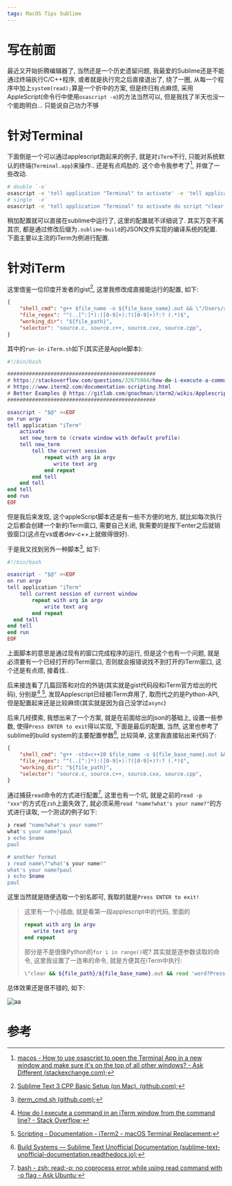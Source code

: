 ```yaml
---
tags: MacOS Tips Sublime
---
```


# 写在前面

最近又开始折腾编辑器了, 当然还是一个历史遗留问题, 我最爱的Sublime还是不能通过终端执行C/C++程序, 或者就是执行完之后直接退出了, 绕了一圈, 从每一个程序中加上`system(read);`算是一个折中的方案, 但是终归有点麻烦, 采用AppleScript(命令行中使用`osascript -e`)的方法当然可以, 但是我找了半天也没一个能跑明白... 只能说自己功力不够

# 针对Terminal

下面倒是一个可以通过applescript跑起来的例子, 就是对`iTerm`不行, 只能对系统默认的终端(`Terminal.app`)来操作.. 还是有点鸡肋的. 这个命令我参考了[^1], 并做了一些改动.

```bash
# double `-e`
osascript -e 'tell application "Terminal" to activate' -e 'tell application "Terminal" to do script "/Users/xxx/Desktop/main && read -n && exit"'
# single `-e`
osascript -e 'tell application "Terminal" to activate do script "clear && /Users/xxx/Desktop/main && read -n && exit"'
```

稍加配置就可以直接在sublime中运行了, 这里的配置就不详细说了. 其实万变不离其宗, 都是通过修改后缀为`.sublime-build`的JSON文件实现的编译系统的配置. 下面主要以主流的iTerm为例进行配置. 



# 针对iTerm

这里借鉴一位印度开发者的gist[^2], 这里我修改成直接能运行的配置, 如下:

```json
{
    "shell_cmd": "g++ $file_name -o ${file_base_name}.out && \"/Users/xxx/Library/Application Support/Sublime Text 3/Packages/User/run-in-iTerm.sh\" ${file_path}/${file_base_name}.out",
    "file_regex": "^(..[^:]*):([0-9]+):?([0-9]+)?:? (.*)$",
    "working_dir": "${file_path}",
    "selector": "source.c, source.c++, source.cxx, source.cpp",
}
```

其中的`run-in-iTerm.sh`如下(其实还是Apple脚本):

```lua
#!/bin/bash

################################################
# https://stackoverflow.com/questions/32675804/how-do-i-execute-a-command-in-an-iterm-window-from-the-command-line
# https://www.iterm2.com/documentation-scripting.html
# Better Examples @ https://gitlab.com/gnachman/iterm2/wikis/Applescript
################################################

osascript - "$@" <<EOF
on run argv
tell application "iTerm"
    activate
    set new_term to (create window with default profile)
    tell new_term
        tell the current session
            repeat with arg in argv
               write text arg
            end repeat
        end tell
    end tell
end tell
end run
EOF

```

但是我后来发现, 这个appleScript脚本还是有一些不方便的地方, 就比如每次执行之后都会创建一个新的iTerm窗口, 需要自己关闭, 我需要的是按下enter之后就销毁窗口(这点在vs或者dev-c++上就做得很好).

于是我又找到另外一种脚本[^3], 如下:

```lua
#!/bin/bash

osascript - "$@" <<EOF
on run argv
tell application "iTerm"
    tell current session of current window
        repeat with arg in argv
            write text arg
        end repeat
  end tell
end tell
end run
EOF
```

上面脚本的意思是通过现有的窗口完成程序的运行, 但是这个也有一个问题, 就是必须要有一个已经打开的iTerm窗口, 否则就会报错说找不到打开的iTerm窗口, 这个还是有点烦, 接着找..

后来接连看了几篇回答和对应的外链(其实就是gist代码段和iTerm官方给出的代码), 分别是[^4],[^5], 发现Applescript已经被iTerm弃用了, 取而代之的是Python-API, 但是配置起来还是比较麻烦(其实就是因为自己没学过`async`)

后来几经摸索, 我想出来了一个方案, 就是在前面给出的json的基础上, 设置一些参数, 使得`Press ENTER to exit`得以实现, 下面是最后的配置, 当然, 这里也参考了sublime的build system的主要配置参数[^6], 比较简单, 这里我直接贴出来代码了:

```json
{
    "shell_cmd": "g++ -std=c++20 $file_name -o ${file_base_name}.out && \"/Users/xxx/Library/Application Support/Sublime Text 3/Packages/User/run-in-iTerm.sh\" \"clear && ${file_path}/${file_base_name}.out && read 'word?Press ENTER to exit!' && exit\"",
    "file_regex": "^(..[^:]*):([0-9]+):?([0-9]+)?:? (.*)$",
    "working_dir": "${file_path}",
    "selector": "source.c, source.c++, source.cxx, source.cpp",
}
```

通过捕获`read`命令的方式进行配置[^7], 这里也有一个坑, 就是之前的`read -p "xxx"`的方式在`zsh`上面失效了, 就必须采用`read "name?what's your name?"`的方式进行读取, 一个测试的例子如下:

```bash
❯ read "name?what's your name?"
what's your name?paul
❯ echo $name
paul

# another format
❯ read name\?"what's your name?"
what's your name?paul
❯ echo $name
paul
```

这里当然就是随便选取一个别名即可, 我取的就是`Press ENTER to exit!` 

>   这里有一个小插曲, 就是看第一段applescript中的代码, 里面的
>
>   ```lua
>   repeat with arg in argv
>      write text arg
>   end repeat
>   ```
>
>   部分是不是很像Python的`for i in range()`呢? 其实就是逐参数读取的命令, 这里我设置了一连串的命令, 就是方便其在iTerm中执行:
>
>   ```bash
>   \"clear && ${file_path}/${file_base_name}.out && read 'word?Press ENTER to exit!' && exit\"
>   ```
>



总体效果还是很不错的, 如下:



![aa](https://s2.loli.net/2022/08/09/iOktVLa3xYMhbfs.gif)



# 参考

[^1]:[macos - How to use osascript to open the Terminal App in a new window and make sure it's on the top of all other windows? - Ask Different (stackexchange.com)](https://apple.stackexchange.com/questions/205143/how-to-use-osascript-to-open-the-terminal-app-in-a-new-window-and-make-sure-its);
[^2]:[Sublime Text 3 CPP Basic Setup (on Mac). (github.com)](https://gist.github.com/phoenisx/f8c866b7c66f3af05b00d4db9c676fcc);
[^3]:[iterm_cmd.sh (github.com)](https://gist.github.com/LeoUfimtsev/82e7e827b6bfb1000f422a98f2008cc3);
[^4]:[How do I execute a command in an iTerm window from the command line? - Stack Overflow](https://stackoverflow.com/questions/32675804/how-do-i-execute-a-command-in-an-iterm-window-from-the-command-line);
[^5]:[Scripting - Documentation - iTerm2 - macOS Terminal Replacement](https://iterm2.com/documentation-scripting.html);

[^6]:[Build Systems — Sublime Text Unofficial Documentation (sublime-text-unofficial-documentation.readthedocs.io)](https://sublime-text-unofficial-documentation.readthedocs.io/en/sublime-text-2/reference/build_systems.html);
[^7]:[bash - zsh: read:-p: no coprocess error while using read command with -p flag - Ask Ubuntu](https://askubuntu.com/questions/1246576/zsh-read-p-no-coprocess-error-while-using-read-command-with-p-flag);
